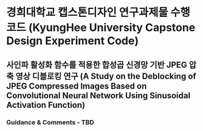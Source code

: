 # 경희대학교 캡스톤디자인 연구과제물 수행 코드 (KyungHee University Capstone Design Experiment Code)

## 사인파 활성화 함수를 적용한 합성곱 신경망 기반 JPEG 압축 영상 디블로킹 연구 (A Study on the Deblocking of JPEG Compressed Images Based on Convolutional Neural Network Using Sinusoidal Activation Function)

### Guidance & Comments - TBD
